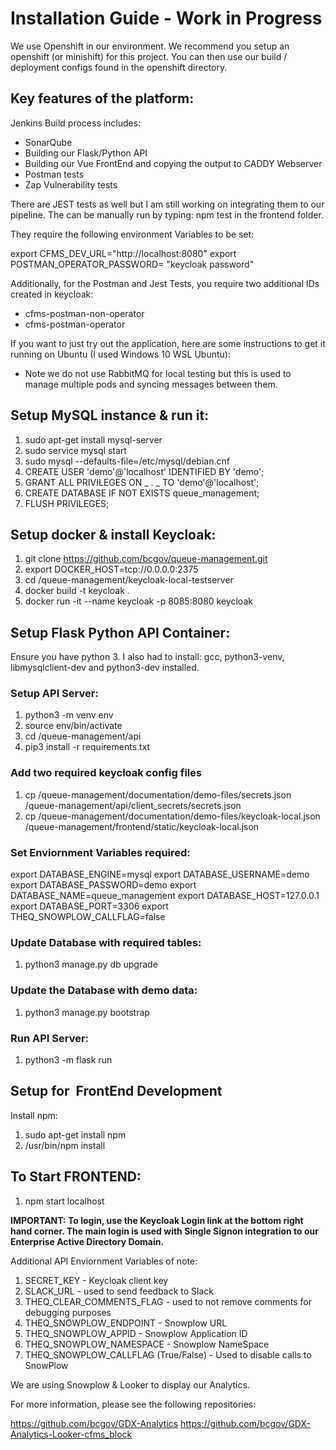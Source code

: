 # Installation Guide - Work in Progress

We use Openshift in our environment. We recommend you setup an openshift (or minishift) for this project. You can then use our build / deployment configs found in the openshift directory.

## Key features of the platform:

Jenkins Build process includes:

- SonarQube
- Building our Flask/Python API
- Building our Vue FrontEnd and copying the output to CADDY Webserver
- Postman tests
- Zap Vulnerability tests

There are JEST tests as well but I am still working on integrating them to our pipeline. The can be manually run by typing: npm test in the frontend folder.

They require the following environment Variables to be set:

export CFMS_DEV_URL="http://localhost:8080"
export POSTMAN_OPERATOR_PASSWORD= "keycloak password"

Additionally, for the Postman and Jest Tests, you require two additional IDs created in keycloak:

- cfms-postman-non-operator
- cfms-postman-operator

If you want to just try out the application, here are some instructions to get it running on Ubuntu (I used Windows 10 WSL Ubuntu):

- Note we do not use RabbitMQ for local testing but this is used to manage multiple pods and syncing messages between them.

## Setup MySQL instance & run it:

1. sudo apt-get install mysql-server
1. sudo service mysql start
1. sudo mysql --defaults-file=/etc/mysql/debian.cnf
1. CREATE USER 'demo'@'localhost' IDENTIFIED BY 'demo';
1. GRANT ALL PRIVILEGES ON _ . _ TO 'demo'@'localhost';
1. CREATE DATABASE IF NOT EXISTS queue_management;
1. FLUSH PRIVILEGES;

## Setup docker & install Keycloak:

1. git clone https://github.com/bcgov/queue-management.git
1. export DOCKER_HOST=tcp://0.0.0.0:2375
1. cd /queue-management/keycloak-local-testserver
1. docker build -t keycloak .
1. docker run -it --name keycloak -p 8085:8080 keycloak

## Setup Flask Python API Container:

Ensure you have python 3. I also had to install: gcc, python3-venv, libmysqlclient-dev and python3-dev installed.

### Setup API Server:

1. python3 -m venv env
1. source env/bin/activate
1. cd /queue-management/api
1. pip3 install -r requirements.txt

### Add two required keycloak config files

1. cp /queue-management/documentation/demo-files/secrets.json /queue-management/api/client_secrets/secrets.json
1. cp /queue-management/documentation/demo-files/keycloak-local.json /queue-management/frontend/static/keycloak-local.json

### Set Enviornment Variables required:

export DATABASE_ENGINE=mysql
export DATABASE_USERNAME=demo
export DATABASE_PASSWORD=demo
export DATABASE_NAME=queue_management
export DATABASE_HOST=127.0.0.1
export DATABASE_PORT=3306
export THEQ_SNOWPLOW_CALLFLAG=false

### Update Database with required tables:

1. python3 manage.py db upgrade

### Update the Database with demo data:

1. python3 manage.py bootstrap

### Run API Server:

1. python3 -m flask run

## Setup for  FrontEnd Development

Install npm:

1. sudo apt-get install npm
1. /usr/bin/npm install

## To Start FRONTEND:

1. npm start localhost

**IMPORTANT: To login, use the Keycloak Login link at the bottom right hand corner. The main login is used with Single Signon integration to our Enterprise Active Directory Domain.**

Additional API Enviornment Variables of note:

1. SECRET_KEY - Keycloak client key
1. SLACK_URL - used to send feedback to Slack
1. THEQ_CLEAR_COMMENTS_FLAG - used to not remove comments for debugging purposes
1. THEQ_SNOWPLOW_ENDPOINT - Snowplow URL
1. THEQ_SNOWPLOW_APPID - Snowplow Application ID
1. THEQ_SNOWPLOW_NAMESPACE - Snowplow NameSpace
1. THEQ_SNOWPLOW_CALLFLAG (True/False) - Used to disable calls to SnowPlow

We are using Snowplow & Looker to display our Analytics.

For more information, please see the following repositories:

https://github.com/bcgov/GDX-Analytics
https://github.com/bcgov/GDX-Analytics-Looker-cfms_block
